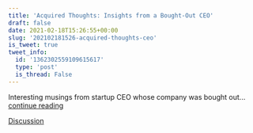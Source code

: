 ```yaml
---
title: 'Acquired Thoughts: Insights from a Bought-Out CEO'
draft: false
date: 2021-02-18T15:26:55+00:00
slug: '202102181526-acquired-thoughts-ceo'
is_tweet: true
tweet_info:
  id: '1362302559109615617'
  type: 'post'
  is_thread: False
---
```




Interesting musings from startup CEO whose company was bought out... [continue reading](urls[0])

[Discussion](https://x.com/sytelus/status/1362302559109615617)
